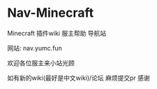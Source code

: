 # Nav-Minecraft
Minecraft 插件wiki 服主帮助 导航站

网站: nav.yumc.fun

欢迎各位服主来小站光顾

如有新的wiki(最好是中文wiki)/论坛 麻烦提交pr 感谢
